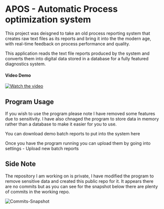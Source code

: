 # APOS - Automatic Process optimization system
This project was deisgned to take an old process reporting system that creates raw text files as its reports and bring it into the the modern age, with real-time feedback on process performance and quality.  

This application reads the text file reports produced by the system and converts them into digital data stored in a database for a fully featured diagnostics system.

#### Video Demo

[![Watch the video](http://mikehulme.co.uk/Images/APOSYouTube2.png)](https://www.youtube.com/watch?v=L8itBSK1z_c&t=70s&ab_channel=MikeHulme)


## Program Usage

If you wish to use the program please note I have removed some features due to sensitivity. I have also chnaged the program to store data in memory rather than a database
to make it easier for you to use.

You can download demo batch reports to put into the system here

Once you have the program running you can upload them by going into settings - Upload new batch reports

## Side Note

The repository I am working on is private, I have modified the program to remove sensitive data and created this public repo for it. It appears there are no commits but as you can see for the snapshot below there are plenty of commits in the working repo.

![Commits-Snapshot](https://mikehulme.co.uk/Images/Commits.png)

